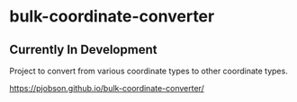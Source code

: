 # bulk-coordinate-converter

## Currently In Development

Project to convert from various coordinate types to other coordinate types.

https://pjobson.github.io/bulk-coordinate-converter/
